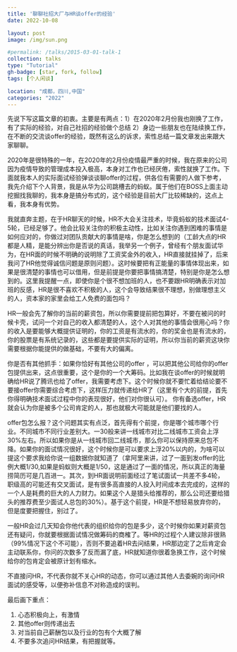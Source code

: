 ```yaml
---
title: '聊聊社招大厂与HR谈offer的经验'
date: 2022-10-08

layout: post
image: /img/sun.png

#permalink: /talks/2015-03-01-talk-1
collection: talks
type: "Tutorial"
gh-badge: [star, fork, follow]
tags: [个人闲谈]

location: "成都，四川,中国"
categories: "2022"
---
```

 
先说下写这篇文章的初衷。主要是有两点：1）在2020年2月份我也刚换了工作，有了实际的经验，对自己社招的经验做个总结   2）身边一些朋友也在陆续换工作，在不断的交流谈offer的经验，既然有这么的诉求，索性总结一篇文章发出来跟大家聊聊。

2020年是很特殊的一年，在2020年的2月份疫情最严重的时候，我在原来的公司因为疫情导致的管理成本投入极高，本身对工作也已经厌倦，索性就换了工作。下面就我本人的实际面试经验弹谈谈聊offer的过程，供各位有需要的人做下参考，我先介绍下个人背景，我是从华为公司跳槽去的蚂蚁。属于他们在BOSS上面主动挖掘找我聊的，我本身是搞分布式的，这个经验是目前大厂比较稀缺的，这点上看，我本身有优势。

我就直奔主题，在于HR聊天的时候，HR不大会关注技术，毕竟蚂蚁的技术面试4-5轮，已经足够了。他会比较关注你的积极主动性，比如关注你遇到困难的事情是如何应对的，你做过对团队贡献大的事情是啥，你是怎么想到的（工龄大点的HR都是人精，是能分辨出你是否说的真话，我举另一个例子，曾经有个朋友面试华为，在HR面的时候不明确的说明除了工资奖金外的收入，HR直接就挂掉了，后来我问了HR他觉得诚信问题是原则问题）。这时候要把有正能量的事情体现出来，如果是很清楚的事情也可以借用，但是前提是你要把事情搞清楚，特别是你是怎么想到的。这里我提醒一点，即使你是个很不想加班的人，也不要跟HR明确表示对加班的反感，HR是很不喜欢不积极的人，这个会导致结果很不理想，别做理想主义的人，资本家的家里会给工人免费的面包吗？

HR一般会先了解你的当前的薪资包，所以你需要提前把包算好，不要在被问的时候卡壳，试问一个对自己的收入都清楚的人，这个人对其他的事情会很用心吗？你的收入是要能够大概提供证明的，你的工资是有流水的，你的奖金也是有流水的，你的股票是有系统记录的，这些都是要提供实际的证明，所以你当前的薪资这块你需要根据你能提供的做基础，不要有大的偏离。

你是否有其他抓手：如果你恰好有其他公司的offer ，可以把其他公司给你的offer 包提供出来，这点很重要，这个是你的一个大筹码。比如我在谈offer的时候就明确给HR说了腾讯也给了offer，我需要考虑下。这个时候你就不要忙着给结论要不要接offer你需要综合考虑下，这样压力就传递给HR了（这里有个大的前提，首先你得明确技术面试过程中你的表现很好，他们对你很认可）。 你有备选offer，HR就会认为你是被多个公司肯定的人，那也就极大可能就是他们要找的人。

offer包怎么报？这个问题其实有点泛，首先得有个前提，你是哪个城市哪个行业。不同城市不同行业差别大。一30般来讲一线城市对比二线城市工资会上浮30%左右。所以如果你是从一线城市回二线城市，那么你可以保持原来总包不降。如果你的面试情况很好，这个时候你是可以要求上浮20%以内的，为啥可以提这个要求我给你说一组数据你就知道了（拿阿里来讲，过了一面到发offer的比例大概1/30,如果是蚂蚁则大概是1/50，这是通过了一面的情况，所以真正的海量捞简历可是几百进一。其次，到HR面说明前面经过了笔试面试一共差不多4轮，职级高的可能还有交叉面试，是有很多高直接的人投入时间成本去完成的，这样的一个人是耗费的巨大的人力财力。如果这个人是猎头给推荐的，那么公司还要给猎头的推荐费至少面试人总包的30%）。基于这个前提，HR是不想轻易放弃你的，但是度要把握住，别过了。

一般HR会过几天知会你他代表的组织给你的包是多少，这个时候你如果对薪资包还有疑问，你就要根据面试情况做筹码的商榷了。等HR的过程个人建议除非很熟（99%情况下这个不可能），否则不要追着HR去问结果，HR那边定了之后肯定会主动联系你，你问的次数多了反而漏了底，HR就知道你很着急换工作，这个时候给你的包肯定会被原计划有缩水。

不直接问HR，不代表你就不关心HR的动态，你可以通过其他人去委婉的询问HR面试的感受等，以便弥补信息不对称造成的误判。

最后画下重点： 
1. 心态积极向上，有激情   
2. 其他offer则传递出去  
3. 对当前自己薪酬包以及行业的包有个大概了解   
4. 不要多次追问HR结果，有把握就等。
       
